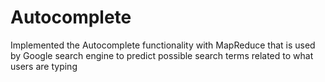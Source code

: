 # Autocomplete
Implemented the Autocomplete functionality with MapReduce that is used by Google search engine to predict possible search terms related to what users are typing
